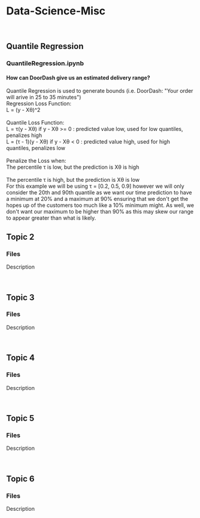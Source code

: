 # Data-Science-Misc

<br />

## Quantile Regression
### QuantileRegression.ipynb
#### How can DoorDash give us an estimated delivery range?
Quantile Regression is used to generate bounds (i.e. DoorDash: "Your order will arive in 25 to 35 minutes")
<br />
Regression Loss Function: <br />
L = (y - Xθ)^2
<br />
<br />
Quantile Loss Function: <br />
L = τ(y - Xθ) if y - Xθ >= 0 : predicted value low, used for low quantiles, penalizes high
<br />
L = (τ - 1)(y - Xθ)  if y - Xθ < 0  : predicted value high, used for high quantiles, penalizes low
<br />
<br />
Penalize the Loss when: 
<br />
    The percentile τ is low, but the prediction is Xθ is high 
<br />    
    The percentile τ is high, but the prediction is Xθ is low
<br />
For this example we will be using τ = [0.2, 0.5, 0.9] however we will only consider the 20th and 90th quantile as we want our time prediction to have a minimum at 20% and a maximum at 90% ensuring that we don't get the hopes up of the customers too much like a 10% minimum might. As well, we don't want our maximum to be higher than 90% as this may skew our range to appear greater than what is likely.
<br />

## Topic 2
### Files
Description

<br />

## Topic 3
### Files
Description

<br />

## Topic 4
### Files
Description

<br />

## Topic 5
### Files
Description

<br />

## Topic 6
### Files
Description

<br />
